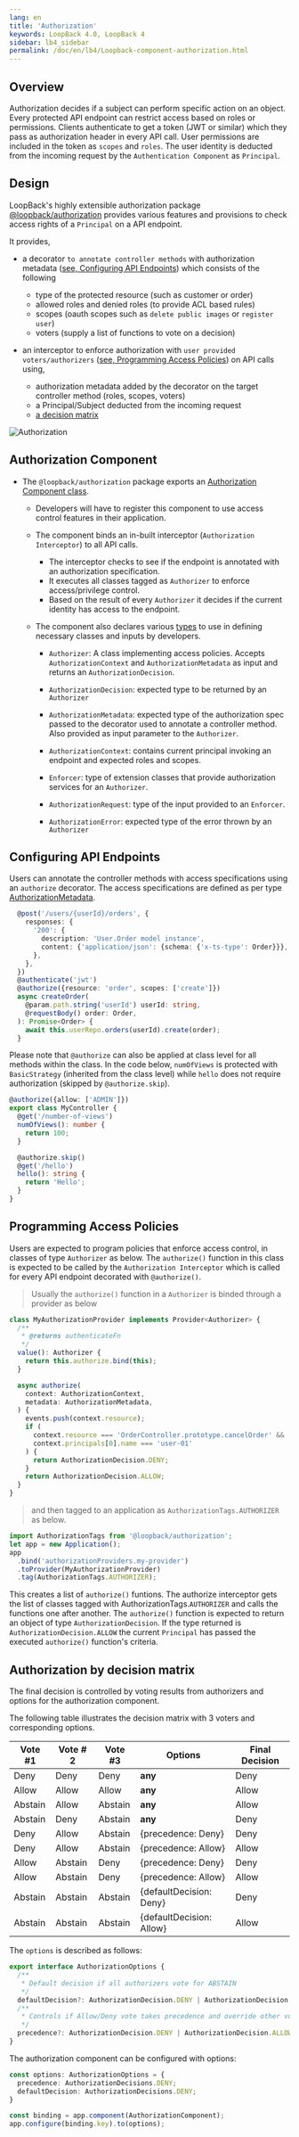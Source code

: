 ```yaml
---
lang: en
title: 'Authorization'
keywords: LoopBack 4.0, LoopBack 4
sidebar: lb4_sidebar
permalink: /doc/en/lb4/Loopback-component-authorization.html
---
```


## Overview

Authorization decides if a subject can perform specific action on an object. Every
protected API endpoint can restrict access based on roles or permissions.
Clients authenticate to get a token (JWT or similar) which they pass as authorization
header in every API call. User permissions are included in the token as `scopes` and `roles`.
The user identity is deducted from the incoming request by the `Authentication Component` as `Principal`.

## Design

LoopBack's highly extensible authorization package
[@loopback/authorization](https://github.com/strongloop/loopback-next/tree/master/packages/authorization)
provides various features and provisions to check access rights of a `Principal` on a API endpoint.

It provides,
- a decorator `to annotate controller methods` with authorization metadata ([see, Configuring API Endpoints](##Configuring-API-Endpoints)) which consists of the following
  - type of the protected resource (such as customer or order)
  - allowed roles and denied roles (to provide ACL based rules)
  - scopes (oauth scopes such as `delete public images` or `register user`)
  - voters (supply a list of functions to vote on a decision)

- an interceptor to enforce authorization with `user provided voters/authorizers` ([see, Programming Access Policies](##Programming-Access-Policies)) on API calls using,
  - authorization metadata added by the decorator on the target controller method (roles, scopes, voters)
  - a Principal/Subject deducted from the incoming request
  - [a decision matrix](##Authorization-by-decision-matrix)

![Authorization](./imgs/authorization.png)


## Authorization Component

- The `@loopback/authorization` package exports an
  [Authorization Component class](https://github.com/strongloop/loopback-next/blob/master/packages/authorization/src/authorization-component.ts).

  - Developers will have to register this component to use access control
    features in their application.

  - The component binds an in-built interceptor (`Authorization Interceptor`) to
    all API calls.

    - The interceptor checks to see if the endpoint is annotated with an
      authorization specification.
    - It executes all classes tagged as `Authorizer` to enforce access/privilege
      control.
    - Based on the result of every `Authorizer` it decides if the current
      identity has access to the endpoint.

  - The component also declares various
    [types](https://github.com/strongloop/loopback-next/blob/master/packages/authorization/src/types.ts)
    to use in defining necessary classes and inputs by developers.

    - `Authorizer`: A class implementing access policies. Accepts
      `AuthorizationContext` and `AuthorizationMetadata` as input and returns an
      `AuthorizationDecision`.

    - `AuthorizationDecision`: expected type to be returned by an `Authorizer`

    - `AuthorizationMetadata`: expected type of the authorization spec passed to
      the decorator used to annotate a controller method. Also provided as input
      parameter to the `Authorizer`.

    - `AuthorizationContext`: contains current principal invoking an endpoint
      and expected roles and scopes.

    - `Enforcer`: type of extension classes that provide authorization services
      for an `Authorizer`.

    - `AuthorizationRequest`: type of the input provided to an `Enforcer`.

    - `AuthorizationError`: expected type of the error thrown by an `Authorizer`

## Configuring API Endpoints

Users can annotate the controller methods with access specifications using an
`authorize` decorator. The access specifications are defined as per type
[AuthorizationMetadata](https://github.com/strongloop/loopback-next/blob/master/packages/authorization/src/types.ts).

```ts
  @post('/users/{userId}/orders', {
    responses: {
      '200': {
        description: 'User.Order model instance',
        content: {'application/json': {schema: {'x-ts-type': Order}}},
      },
    },
  })
  @authenticate('jwt')
  @authorize({resource: 'order', scopes: ['create']})
  async createOrder(
    @param.path.string('userId') userId: string,
    @requestBody() order: Order,
  ): Promise<Order> {
    await this.userRepo.orders(userId).create(order);
  }
```

Please note that `@authorize` can also be applied at class level for all methods
within the class. In the code below, `numOfViews` is protected with
`BasicStrategy` (inherited from the class level) while `hello` does not require
authorization (skipped by `@authorize.skip`).

```ts
@authorize({allow: ['ADMIN']})
export class MyController {
  @get('/number-of-views')
  numOfViews(): number {
    return 100;
  }

  @authorize.skip()
  @get('/hello')
  hello(): string {
    return 'Hello';
  }
}
```

## Programming Access Policies

Users are expected to program policies that enforce access control, in classes
of type `Authorizer` as below. The `authorize()` function in this class is
expected to be called by the `Authorization Interceptor` which is called for
every API endpoint decorated with `@authorize()`.

> Usually the `authorize()` function in a `Authorizer` is binded through a
> provider as below

```ts
class MyAuthorizationProvider implements Provider<Authorizer> {
  /**
   * @returns authenticateFn
   */
  value(): Authorizer {
    return this.authorize.bind(this);
  }

  async authorize(
    context: AuthorizationContext,
    metadata: AuthorizationMetadata,
  ) {
    events.push(context.resource);
    if (
      context.resource === 'OrderController.prototype.cancelOrder' &&
      context.principals[0].name === 'user-01'
    ) {
      return AuthorizationDecision.DENY;
    }
    return AuthorizationDecision.ALLOW;
  }
}
```

> and then tagged to an application as `AuthorizationTags.AUTHORIZER` as below.

```ts
import AuthorizationTags from '@loopback/authorization';
let app = new Application();
app
  .bind('authorizationProviders.my-provider')
  .toProvider(MyAuthorizationProvider)
  .tag(AuthorizationTags.AUTHORIZER);
```

This creates a list of `authorize()` funtions. The authorize interceptor gets
the list of classes tagged with AuthorizationTags.`AUTHORIZER` and calls the
functions one after another. The `authorize()` function is expected to return an
object of type `AuthorizationDecision`. If the type returned is
`AuthorizationDecision.ALLOW` the current `Principal` has passed the executed
`authorize()` function's criteria.


## Authorization by decision matrix

The final decision is controlled by voting results from authorizers and options
for the authorization component.

The following table illustrates the decision matrix with 3 voters and
corresponding options.

| Vote #1 | Vote # 2 | Vote #3 | Options                  | Final Decision |
| ------- | -------- | ------- | ------------------------ | -------------- |
| Deny    | Deny     | Deny    | **any**                  | Deny           |
| Allow   | Allow    | Allow   | **any**                  | Allow          |
| Abstain | Allow    | Abstain | **any**                  | Allow          |
| Abstain | Deny     | Abstain | **any**                  | Deny           |
| Deny    | Allow    | Abstain | {precedence: Deny}       | Deny           |
| Deny    | Allow    | Abstain | {precedence: Allow}      | Allow          |
| Allow   | Abstain  | Deny    | {precedence: Deny}       | Deny           |
| Allow   | Abstain  | Deny    | {precedence: Allow}      | Allow          |
| Abstain | Abstain  | Abstain | {defaultDecision: Deny}  | Deny           |
| Abstain | Abstain  | Abstain | {defaultDecision: Allow} | Allow          |

The `options` is described as follows:

```ts
export interface AuthorizationOptions {
  /**
   * Default decision if all authorizers vote for ABSTAIN
   */
  defaultDecision?: AuthorizationDecision.DENY | AuthorizationDecision.ALLOW;
  /**
   * Controls if Allow/Deny vote takes precedence and override other votes
   */
  precedence?: AuthorizationDecision.DENY | AuthorizationDecision.ALLOW;
}
```

The authorization component can be configured with options:

```ts
const options: AuthorizationOptions = {
  precedence: AuthorizationDecisions.DENY;
  defaultDecision: AuthorizationDecisions.DENY;
}

const binding = app.component(AuthorizationComponent);
app.configure(binding.key).to(options);
```
